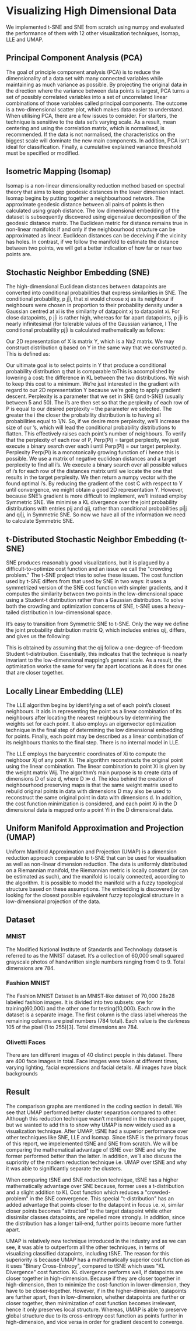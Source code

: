 # Visualizing High Dimensional Data
We implemented t-SNE and SNE from scratch using numpy and evaluated the performance of them with 12 other visualization techniques, Isomap, LLE and UMAP. 

## Principal Component Analysis (PCA) 

The goal of principle component analysis (PCA) is to reduce the dimensionality of a data set with many connected variables while maintaining as much variance as possible. By projecting the original data in the direction where the variance between data points is largest, PCA turns a set of possibly correlated variables into a set of uncorrelated linear combinations of those variables called principal components. The outcome is a two-dimensional scatter plot, which makes data easier to understand. When utilising PCA, there are a few issues to consider. For starters, the technique is sensitive to the data set’s varying scale. As a result, mean centering and using the correlation matrix, which is normalised, is recommended. If the data is not normalised, the characteristics on the biggest scale will dominate the new main components. In addition, PCA isn’t ideal for classification. Finally, a cumulative explained variance threshold must be specified or modified. 

## Isometric Mapping (Isomap) 
Isomap is a non-linear dimensionality reduction method based on spectral theory that aims to keep geodesic distances in the lower dimension intact. Isomap begins by putting together a neighbourhood network. The approximate geodesic distance between all pairs of points is then calculated using graph distance. The low dimensional embedding of the dataset is subsequently discovered using eigenvalue decomposition of the geodesic distance matrix. The Euclidean metric for distance remains true in non-linear manifolds if and only if the neighbourhood structure can be approximated as linear. Euclidean distances can be deceiving if the vicinity has holes. In contrast, if we follow the manifold to estimate the distance between two points, we will get a better indication of how far or near two points are. 

## Stochastic Neighbor Embedding (SNE) 
The high-dimensional Euclidean distances between datapoints are converted into conditional probabilities that express similarities in SNE. The conditional probability, p j|i, that xi would choose xj as its neighbour if neighbours were chosen in proportion to their probability density under a Gaussian centred at xi is the similarity of datapoint xj to datapoint xi. For close datapoints, p j|i is rather high, whereas for far apart datapoints, p j|i is nearly infinitesimal (for tolerable values of the Gaussian variance, I The conditional probability pj|i is calculated mathematically as follows: 

Our 2D representation of X is matrix Y, which is a Nx2 matrix. We may construct distribution q based on Y in the same way that we constructed p. This is defined as: 

Our ultimate goal is to select points in Y that produce a conditional probability distribution q that is comparable toThis is accomplished by lowering a cost: the difference in KL between the two distributions. We wish to keep this cost to a minimum. We’re just interested in the gradient with regard to our 2D representation Y because we’re going to apply gradient descent. Perplexity is a parameter that we set in SNE (and t-SNE) (usually between 5 and 50). The i’s are then set so that the perplexity of each row of P is equal to our desired perplexity – the parameter we selected. The greater the i the closer the probability distribution is to having all probabilities equal to 1/N. So, if we desire more perplexity, we’ll increase the size of our ’s, which will lead the conditional probability distributions to flatten. This effectively raises each point’s number of neighbours. To verify that the perplexity of each row of P, Perp(Pi) = target perplexity, we just execute a binary search over each i until Perp(Pi) = our target perplexity. Perplexity Perp(Pi) is a monotonically growing function of i hence this is possible. We use a matrix of negative euclidean distances and a target perplexity to find all i’s. We execute a binary search over all possible values of i’s for each row of the distances matrix until we locate the one that results in the target perplexity. We then return a numpy vector with the found optimal i’s. By reducing the gradient of the cost C with respect to Y until convergence, we might obtain a good 2D representation Y. However, because SNE’s gradient is more difficult to implement, we’ll instead employ Symmetric SNE. We minimise a KL divergence over the joint probability distributions with entries pij and qij, rather than conditional probabilities pi|j and qi|j, in Symmetric SNE. So now we have all of the information we need to calculate Symmetric SNE. 

## t-Distributed Stochastic Neighbor Embedding (t-SNE) 

SNE produces reasonably good visualizations, but it is plagued by a difficult-to-optimize cost function and an issue we call the "crowding problem." The t-SNE project tries to solve these issues. The cost function used by t-SNE differs from that used by SNE in two ways: it uses a symmetrized version of the SNE cost function with simpler gradients, and it computes the similarity between two points in the low-dimensional space using a Student-t distribution rather than a Gaussian distribution. To solve both the crowding and optimization concerns of SNE, t-SNE uses a heavy-tailed distribution in low-dimensional space.  

It’s easy to transition from Symmetric SNE to t-SNE. Only the way we define the joint probability distribution matrix Q, which includes entries qij, differs, and gives us the following: 

This is obtained by assuming that the qij follow a one-degree-of-freedom Student t-distribution. Essentially, this indicates that the technique is nearly invariant to the low-dimensional mapping’s general scale. As a result, the optimisation works the same for very far apart locations as it does for ones that are closer together. 

 ## Locally Linear Embedding (LLE) 

The LLE algorithm begins by identifying a set of each point’s closest neighbours. It aids in representing the point as a linear combination of its neighbours after locating the nearest neighbours by determining the weights set for each point. It also employs an eigenvector optimization technique in the final step of determining the low dimensional embedding for points. Finally, each point may be described as a linear combination of its neighbours thanks to the final step. There is no internal model in LLE. 

The LLE employs the barycentric coordinates of Xi to compute the neighbour Xj of any point Xi. The algorithm reconstructs the original point using the linear combination. The linear combination to point Xi is given by the weight matrix Wij. The algorithm’s main purpose is to create data of dimensions D of size d, where D ≫ d. The idea behind the creation of neighbourhood preserving maps is that the same weight matrix used to rebuild original points in data with dimensions D may also be used to reconstruct the same original point in data with dimensions d. In addition, the cost function minimization is considered, and each point Xi in the D dimensional data is mapped onto a point Yi in the D dimensional data. 

## Uniform Manifold Approximation and Projection (UMAP) 

Uniform Manifold Approximation and Projection (UMAP) is a dimension reduction approach comparable to t-SNE that can be used for visualisation as well as non-linear dimension reduction. The data is uniformly distributed on a Riemannian manifold, the Riemannian metric is locally constant (or can be estimated as such), and the manifold is locally connected, according to the algorithm. It is possible to model the manifold with a fuzzy topological structure based on these assumptions. The embedding is discovered by looking for the closest possible equivalent fuzzy topological structure in a low-dimensional projection of the data. 

## Dataset 

### MNIST 
The Modified National Institute of Standards and Technology dataset is referred to as the MNIST dataset. It’s a collection of 60,000 small squared grayscale photos of handwritten single numbers ranging from 0 to 9. Total dimensions are 784. 

### Fashion MNIST 
The Fashion MNIST Dataset is an MNIST-like dataset of 70,000 28x28 labeled fashion images. It is divided into two subsets: one for training(60,000) and the other one for testing(10,000). Each row in the dataset is a separate image. The first column is the class label whereas the remaining columns are pixel numbers (784 total). Each value is the darkness 105 of the pixel (1 to 255)[3]. Total dimensions are 784. 

### Olivetti Faces 
There are ten different images of 40 distinct people in this dataset. There are 400 face images in total. Face images were taken at different times, varying lighting, facial expressions and facial details. All images have black backgrounds 

## Result 

The comparison graphs are mentioned in the coding section in detail. We see that UMAP performed better cluster separation compared to other. Although this reduction technique wasn’t mentioned in the research paper, but we wanted to add this to show why UMAP is now widely used as a visualization technique. After UMAP, tSNE had a superior performance over other techniques like SNE, LLE and Isomap. Since tSNE is the primary focus of this report, we impelemented tSNE and SNE from scratch. We will be comparing the mathematical advantage of tSNE over SNE and why the former performed better than the latter. In addition, we’ll also discuss the supriority of the modern reduction technique i.e. UMAP over tSNE and why it was able to significantly separate the clusters. 

 When comparing tSNE and SNE reduction technique, tSNE has a higher mathematically advantage over SNE because, former uses a t-distribution and a slight addition to KL Cost function which reduces a "crowded-problem" in the SNE convergence. This special "t-distribution" has an added advantage that points closer to the datapoint in focus i.e. xi, similar closer points becomes "attracted" to the target datapoint while other dissimilar classes datapoints, are repelled more strongly. In addition, since the distribution has a longer tail-end, further points become more further apart. 

UMAP is relatively new technique introduced in the industry and as we can see, it was able to outperform all the other techniques, in terms of visualizing classified datapoints, including tSNE. The reason for this superiority is because UMAP has a mathematically superior cost function as it uses "Binary Cross-Entropy", compared to tSNE which uses "KL Divergence" cost function. KL divergence performs well, if datapoints are closer together in high-dimension. Because if they are closer together in high-dimension, then to minimize the cost-function in lower-dimension, they have to be closer-together. However, if in the higher-dimension, datapoints are further apart, then in low-dimension, whether datapoints are further or closer together, then minimization of cost function becomes irrelevant, hence it only preserves local structure. Whereas, UMAP is able to preserve global structure due to its cross-entropy cost function as points further in high-dimension, and vice versa in order for gradient descent to converge. 
